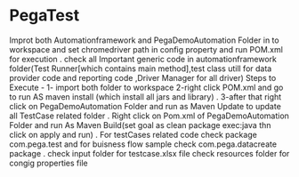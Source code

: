 # PegaTest
Improt both Automationframework and PegaDemoAutomation Folder in to workspace and set chromedriver path in config property and run POM.xml for execution .
check all Important generic code in automationframework folder(Test Runner[which contains main method],test class utill for data provider code 
and reporting code ,Driver Manager for all driver)
Steps to Execute -
1- import both folder to workspace
2-right click POM.xml and go to run AS maven install (which install all jars and library) .
3-after that right click on PegaDemoAutomation Folder and run as Maven Update to update all TestCase related folder .
Right click on Pom.xml of PegaDemoAutomation Folder and run As Maven Build(set goal as clean package exec:java thn click on apply and run) .
For testCases related code check package com.pega.test and for buisness flow sample check com.pega.datacreate package .
check input folder for testcase.xlsx file
check resources folder for congig properties file

